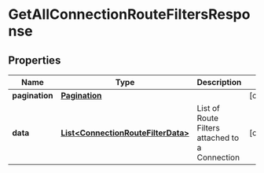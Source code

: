

# GetAllConnectionRouteFiltersResponse


## Properties

| Name | Type | Description | Notes |
|------------ | ------------- | ------------- | -------------|
|**pagination** | [**Pagination**](Pagination.md) |  |  [optional] |
|**data** | [**List&lt;ConnectionRouteFilterData&gt;**](ConnectionRouteFilterData.md) | List of Route Filters attached to a Connection |  [optional] |




